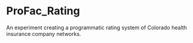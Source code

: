 # ProFac_Rating
An experiment creating a programmatic rating system of Colorado health insurance company networks.
